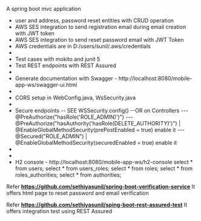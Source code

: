 
A spring boot mvc application
 - user and address, password reset entities with CRUD operation
 - AWS SES integration to send registration email during email creation with JWT token
 - AWS SES integration to send reset password email with JWT Token
 - AWS credentials are in D:/users/sunil/.aws/credentials
 -
 - Test cases with mokito and junit 5
 - Test REST endpoints with REST Assured
 -
 - Generate documentation with Swagger - http://localhost:8080/mobile-app-ws/swagger-ui.html
 -
 - CORS setup in WebConfig.java, WsSecurity.java  
 -
 - Secure endpoints 
 -- SEE WSSecurity.config()
 --OR on Controllers
 ---@PreAuthorize("hasRole('ROLE_ADMIN)')")
 ---@PreAuthorize("hasAuthority('hasRole(DELETE_AUTHORITY)')") | @EnableGlobalMethodSecurity(prePostEnabled = true) enable it
 ---@Secured("ROLE_ADMIN")   | @EnableGlobalMethodSecurity(securedEnabled = true) enable it
 -
 -
 - H2 console - http://localhost:8080/mobile-app-ws/h2-console
select * from users;
select * from users_roles;
select * from roles;
select * from roles_authorities;
select * from authorities;
 
 Refer <b>https://github.com/sethiyasunil/spring-boot-verification-service</b>
 It offers html page to reset password and email verification



 Refer <b>https://github.com/sethiyasunil/sping-boot-rest-assured-test</b>
 It offers integration test using REST Assured 
 
